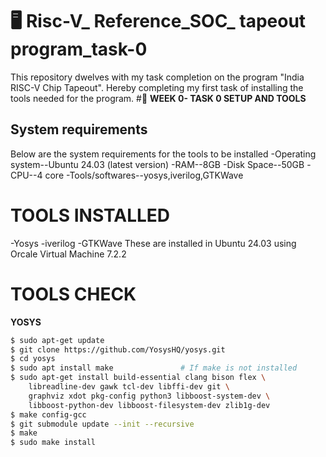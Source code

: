 # 🖥️ Risc-V_ Reference_SOC_ tapeout program_task-0
This repository dwelves with my task completion on the program "India RISC-V Chip Tapeout". Hereby completing my first task of installing the tools needed for the program.
#📅 **WEEK 0- TASK 0 SETUP AND TOOLS**
## System requirements
Below are the system requirements for the tools to be installed
-Operating system--Ubuntu 24.03 (latest version)
-RAM--8GB
-Disk Space--50GB
-CPU--4 core
-Tools/softwares--yosys,iverilog,GTKWave
# **TOOLS INSTALLED**
-Yosys
-iverilog
-GTKWave
These are installed in Ubuntu 24.03 using Orcale Virtual Machine 7.2.2
# TOOLS CHECK
**YOSYS**
```bash
$ sudo apt-get update
$ git clone https://github.com/YosysHQ/yosys.git
$ cd yosys
$ sudo apt install make               # If make is not installed
$ sudo apt-get install build-essential clang bison flex \
    libreadline-dev gawk tcl-dev libffi-dev git \
    graphviz xdot pkg-config python3 libboost-system-dev \
    libboost-python-dev libboost-filesystem-dev zlib1g-dev
$ make config-gcc
$ git submodule update --init --recursive
$ make 
$ sudo make install

